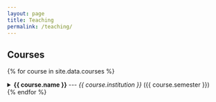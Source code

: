 ```yaml
---
layout: page
title: Teaching
permalink: /teaching/
---
```


## Courses
{% for course in site.data.courses %}
  <details>
    <summary>
      <strong>{{ course.name }}</strong> --- <i>{{ course.institution }}</i> ({{ course.semester }})
    </summary>
    <p>{{ course.description }}</p>
    <ul>
      {% for pdf in course.pdfs %}
        <li><a href="{{ '/assets/courses/' | append: course.name | append: '/' | append: pdf }}" target="_blank">{{ pdf }}</a></li>
      {% endfor %}
    </ul>
  </details>
{% endfor %}
